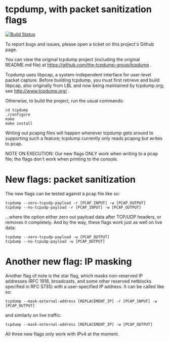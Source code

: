 # tcpdump, with packet sanitization flags

[![Build Status](https://travis-ci.org/lilchurro/tcpdump.svg?branch=master)](https://travis-ci.org/lilchurro/tcpdump)

To report bugs and issues, please open a ticket on this project's
Github page.

You can view the original tcpdump project (including the original 
README.md file) at https://github.com/the-tcpdump-group/tcpdump .

Tcpdump uses libpcap, a system-independent interface for user-level
packet capture.  Before building tcpdump, you must first retrieve and
build libpcap, also originally from LBL and now being maintained by
tcpdump.org; see http://www.tcpdump.org/ .

Otherwise, to build the project, run the usual commands:

	cd tcpdump
	./configure
	make
	make install

Writing out pcapng files will happen whenever tcpdump gets around to
supporting such a feature; tcpdump currently only reads pcapng but
writes to pcap.

NOTE ON EXECUTION: Our new flags ONLY work when writing to a pcap file; 
the flags don't work when printing to the console.


# New flags: packet sanitization

The new flags can be tested against a pcap file like so:

	tcpdump --zero-tcpudp-payload -r [PCAP_INPUT] -w [PCAP_OUTPUT]
	tcpdump --no-tcpudp-payload -r [PCAP_INPUT] -w [PCAP_OUTPUT]


...where the option either zero out payload data after TCP/UDP headers, or
removes it completely. And by the way, these flags work just as well on 
live data:

	tcpdump --zero-tcpudp-payload -w [PCAP_OUTPUT]
	tcpdump --no-tcpudp-payload -w [PCAP_OUTPUT]


# Another new flag: IP masking

Another flag of note is the star flag, which masks non-reserved IP
addresses (RFC 1918, broadcasts, and some other reserved netblocks
specified in RFC 5735) with a user-specified IP address. It can be
called like so:

    tcpdump --mask-external-address [REPLACEMENT_IP] -r [PCAP_INPUT] -w [PCAP_OUTPUT]

and similarly on live traffic:

    tcpdump --mask-external-address [REPLACEMENT_IP] -w [PCAP_OUTPUT]

All three new flags only work with IPv4 at the moment.

